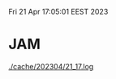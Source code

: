 Fri 21 Apr 17:05:01 EEST 2023
# JAM
<a href='./cache/202304/21_17.log'>./cache/202304/21_17.log</a>
